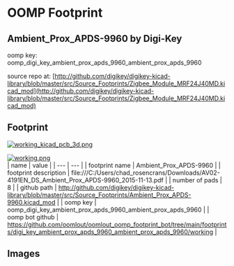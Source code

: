 # OOMP Footprint  
## Ambient_Prox_APDS-9960  by Digi-Key  
  
oomp key: oomp_digi_key_ambient_prox_apds_9960_ambient_prox_apds_9960  
  
source repo at: [http://github.com/digikey/digikey-kicad-library/blob/master/src/Source_Footprints/Zigbee_Module_MRF24J40MD.kicad_mod](http://github.com/digikey/digikey-kicad-library/blob/master/src/Source_Footprints/Zigbee_Module_MRF24J40MD.kicad_mod)  
## Footprint  
  
[![working_kicad_pcb_3d.png](working_kicad_pcb_3d_600.png)](working_kicad_pcb_3d.png)  
  
[![working.png](working_600.png)](working.png)  
| name | value | 
| --- | --- | 
| footprint name | Ambient_Prox_APDS-9960 | 
| footprint description | file:///C:/Users/chad_rosencrans/Downloads/AV02-4191EN_DS_Ambient_Prox_APDS-9960_2015-11-13.pdf | 
| number of pads | 8 | 
| github path | http://github.com/digikey/digikey-kicad-library/blob/master/src/Source_Footprints/Ambient_Prox_APDS-9960.kicad_mod | 
| oomp key | oomp_digi_key_ambient_prox_apds_9960_ambient_prox_apds_9960 | 
| oomp bot github | https://github.com/oomlout/oomlout_oomp_footprint_bot/tree/main/footprints/digi_key_ambient_prox_apds_9960_ambient_prox_apds_9960/working | 
## Images  
